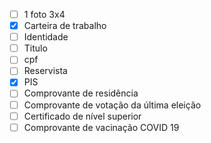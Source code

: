 - [ ] 1 foto 3x4
- [x] Carteira de trabalho
- [ ] Identidade
- [ ] Titulo
- [ ] cpf
- [ ] Reservista
- [x] PIS
- [ ] Comprovante de residência
- [ ] Comprovante de votação da última eleição
- [ ] Certificado de nível superior
- [ ] Comprovante de vacinação COVID 19